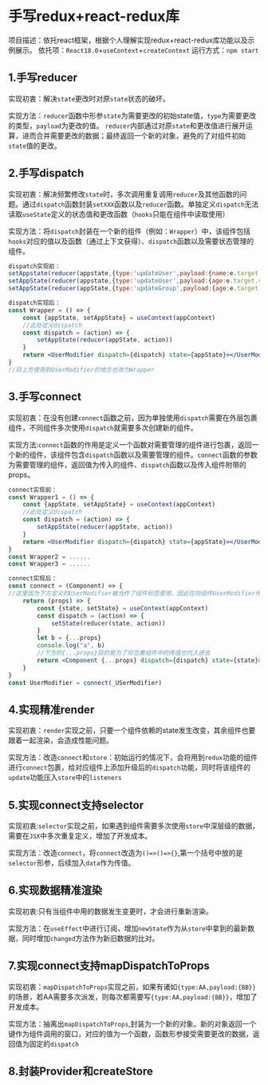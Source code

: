 # 手写redux+react-redux库

项目描述：依托react框架，根据个人理解实现redux+react-redux库功能以及示例展示。 依托项：`React18.0`+`useContext`+`createContext` 运行方式：`npm start`

## 1.手写reducer

实现初衷：解决`state`更改时对原`state`状态的破坏。

实现方法：`reducer`函数中形参`state`为需要更改的初始state值，`type`为需要更改的类型，`payload`为更改的值。 `reducer`内部通过对原`state`和更改值进行展开运算，进而合并需要更改的数据；最终返回一个新的对象，避免的了对组件初始`state`值的更改。

## 2.手写dispatch

实现初衷：解决频繁修改`state`时，多次调用重复调用`reducer`及其他函数的问题。通过`dispatch`函数封装`setXXX`函数以及`reducer`函数。单独定义`dispatch`无法读取`useState`定义的状态值和更改函数（`hooks`只能在组件中读取使用）

实现方法：将`dispatch`封装在一个新的组件（例如：`Wrapper`）中，该组件包括`hooks`对应的值以及函数（通过上下文获得）、`dispatch`函数以及需要状态管理的组件。

```jsx
dispatch实现前：
setAppstate(reducer(appstate,{type:'updateUser',payload:{name:e.target.value}}));
setAppState(reducer(appstate,{type:'updateUser',payload:{age:e.target.value}}));
setAppState(reducer(appState,{type:'updateGroup',payload:{age:e.target.value}}));

dispatch实现后：
const Wrapper = () => {
    const {appState, setAppState} = useContext(appContext)
    //此处定义dispatch
    const dispatch = (action) => {
        setAppState(reducer(appState, action))
    }
    return <UserModifier dispatch={dispatch} state={appState}></UserModifier>
}
//将上方使用到UserModifier的地方也改为Wrapper
```

## 3.手写connect

实现初衷：在没有创建`connect`函数之前，因为单独使用`dispatch`需要在外层包裹组件，不同组件多次使用`dispatch`就需要多次创建新的组件。 

实现方法:`connect`函数的作用是定义一个函数对需要管理的组件进行包裹，返回一个新的组件，该组件包含`dispatch`函数以及需要管理的组件。`connect`函数的参数为需要管理的组件，返回值为传入的组件、`dispatch`函数以及传入组件附带的props。

```jsx
connect实现前：
const Wrapper1 = () => {
    const {appState, setAppState} = useContext(appContext)
    //此处定义dispatch
    const dispatch = (action) => {
        setAppState(reducer(appState, action))
    }
    return <UserModifier dispatch={dispatch} state={appState}></UserModifier>
}
const Wrapper2 = ......
const Wrapper3 = ......

connect实现后：
const connect = (Component) => {
//这里因为下方定义的UserModifier被当作了组件标签使用，因此在向组件UserModifier传值的时候相当于传入到了下方的props中
    return (props) => {
        const {state, setState} = useContext(appContext)
        const dispatch = (action) => {
            setState(reducer(state, action))
        }
        let b = {...props}
        console.log("a", b)
        //下方的{...props}目的是为了将包裹组件中的传值也代入进去
        return <Component {...props} dispatch={dispatch} state={state}></Component>
    }
}
const UserModifier = connect(_USerModifier)
```

## 4.实现精准render

实现初衷：`render`实现之前，只要一个组件依赖的state发生改变，其余组件也要跟着一起渲染，会造成性能问题。

实现方法：改造`connect`和`store`：初始运行的情况下，会将用到`redux`功能的组件进行`connect`包裹，给对应组件上添加升级后的`dispatch`功能，同时将该组件的`update`功能压入`store`中的`listeners`

## 5.实现connect支持selector

实现初衷:`selector`实现之前，如果遇到组件需要多次使用`store`中深层级的数据，需要在`JSX`中多次重复定义，增加了开发成本。

实现方法：改造`connect`，将`connect`改造为`()=>()=>{}`,第一个括号中放的是`selector`形参，后续加入`data`作为传值。

## 6.实现数据精准渲染

实现初衷:只有当组件中用的数据发生变更时，才会进行重新渲染。

实现方法：在`useEffect`中进行订阅，增加`newState`作为从`store`中拿到的最新数据，同时增加`changed`方法作为新旧数据的比对。

## 7.实现connect支持mapDispatchToProps

实现初衷：`mapDispatchToProps`实现之前，如果有诸如`{type:AA,payload:{BB}}`的场景，若AA需要多次派发，则每次都需要写`{type:AA,payload:{BB}}`，增加了开发成本。

实现方法：抽离出`mapDispatchToProps`,封装为一个新的对象。新的对象返回一个键作为组件调用的窗口，对应的值为一个函数，函数形参接受需要更改的数据，返回值为固定的`dispatch`

## 8.封装Provider和createStore




